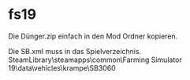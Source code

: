 # fs19
Die Dünger.zip einfach in den Mod Ordner kopieren. 

Die SB.xml muss in das Spielverzeichnis. SteamLibrary\steamapps\common\Farming Simulator 19\data\vehicles\krampe\SB3060

